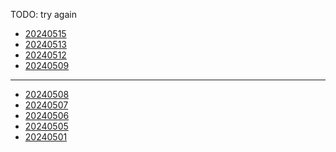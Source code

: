 <head><meta name="viewport" content="width=device-width, initial-scale=1.0, user-scalable=yes" /></head>

TODO: try again

- [20240515](./2024/05/20240515.html)
- [20240513](./2024/05/20240513.html)
- [20240512](./2024/05/20240512.html)
- [20240509](./2024/05/20240509.html)

---

- [20240508](./2024/05/20240508.html)
- [20240507](./2024/05/20240507.html)
- [20240506](./2024/05/20240506.html)
- [20240505](./2024/05/20240505.html)
- [20240501](./2024/05/20240501.html)
